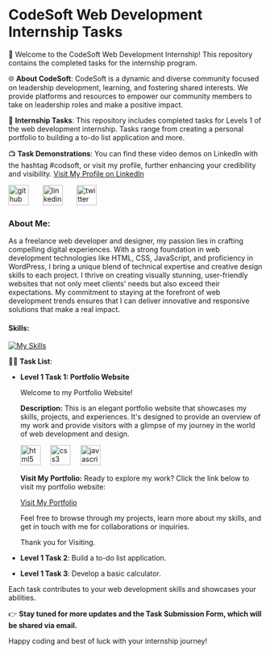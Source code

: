 
# CodeSoft Web Development Internship Tasks

🚀 Welcome to the CodeSoft Web Development Internship! This repository contains the completed tasks for the internship program. 

🌐 **About CodeSoft**:
CodeSoft is a dynamic and diverse community focused on leadership development, learning, and fostering shared interests. We provide platforms and resources to empower our community members to take on leadership roles and make a positive impact.

📝 **Internship Tasks**:
This repository includes completed tasks for Levels 1 of the web development internship. Tasks range from creating a personal portfolio to building a to-do list application and more.

📺 **Task Demonstrations**:
You can find these video demos on LinkedIn with the hashtag #codsoft, or visit my profile, further enhancing your credibility and visibility.
  [Visit My Profile on LinkedIn ](https://www.linkedin.com/in/anupr0y/)
  
[<img src='https://cdn.jsdelivr.net/npm/simple-icons@3.0.1/icons/github.svg' alt='github' height='40'>](https://github.com/@anupr0y) &nbsp; &nbsp; &nbsp; [<img src='https://cdn.jsdelivr.net/npm/simple-icons@3.0.1/icons/linkedin.svg' alt='linkedin' height='40'>](https://www.linkedin.com/in/@anupr0y/)  &nbsp; &nbsp; &nbsp; [<img src='https://cdn.jsdelivr.net/npm/simple-icons@3.0.1/icons/twitter.svg' alt='twitter' height='40'>](https://twitter.com/@anupr0y)   &nbsp; &nbsp; &nbsp;


### About Me: 

As a freelance web developer and designer, my passion lies in crafting compelling digital experiences. With a strong foundation in web development technologies like HTML, CSS, JavaScript, and proficiency in WordPress, I bring a unique blend of technical expertise and creative design skills to each project. I thrive on creating visually stunning, user-friendly websites that not only meet clients' needs but also exceed their expectations. My commitment to staying at the forefront of web development trends ensures that I can deliver innovative and responsive solutions that make a real impact.

#### Skills: 
[![My Skills](https://skillicons.dev/icons?i=wordpress,html,css,javascript,react,php,tailwind,figma,photoshop&theme,photoshop=light)](https://skillicons.dev)








👨‍💻 **Task List**:
- **Level 1 Task 1: Portfolio Website**
  
  Welcome to my Portfolio Website!
  
  **Description:**
  This is an elegant portfolio website that showcases my skills, projects, and experiences. It's designed to provide an overview of my work and provide visitors with a glimpse of my journey in the world of web development and design.
 
  [<img src='https://cdn.jsdelivr.net/npm/simple-icons@3.0.1/icons/html5.svg' alt='html5' height='40'>](HTML) &nbsp; &nbsp; [<img src='https://cdn.jsdelivr.net/npm/simple-icons@3.0.1/icons/css3.svg' alt='css3' height='40'>](CSS3.COM) &nbsp; &nbsp; [<img src='https://cdn.jsdelivr.net/npm/simple-icons@3.0.1/icons/javascript.svg' alt='javascript' height='40'>](JAVASCRIPT)  


  **Visit My Portfolio:**
  Ready to explore my work? Click the link below to visit my portfolio website:

  [Visit My Portfolio](https://anupr0y.github.io/CODSOFT/Task%201/Index.html)

  Feel free to browse through my projects, learn more about my skills, and get in touch with me for collaborations or inquiries.

  Thank you for Visiting.

- **Level 1 Task 2**: Build a to-do list application.
- **Level 1 Task 3**: Develop a basic calculator.

Each task contributes to your web development skills and showcases your abilities. 

👉 **Stay tuned for more updates and the Task Submission Form, which will be shared via email.**

Happy coding and best of luck with your internship journey!
